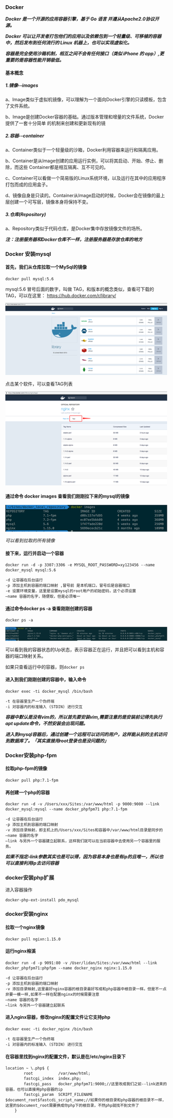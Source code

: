 ### Docker
***Docker 是一个开源的应用容器引擎，基于 Go 语言 并遵从Apache2.0协议开源。***

***Docker 可以让开发者打包他们的应用以及依赖包到一个轻量级、可移植的容器中，然后发布到任何流行的 Linux 机器上，也可以实现虚拟化。***

***容器是完全使用沙箱机制，相互之间不会有任何接口（类似 iPhone 的 app）,更重要的是容器性能开销极低。***

#### 基本概念
##### 1.镜像--images

a、Image类似于虚拟机镜像，可以理解为一个面向Docker引擎的只读模板，包含了文件系统。

b、Image是创建Docker容器的基础。通过版本管理和增量的文件系统，Docker提供了一套十分简单 的机制来创建和更新现有的镜

##### 2.容器--container
a、Container类似于一个轻量级的沙箱，Docker利用容器来运行和隔离应用。

b、Container是从Image创建的应用运行实例，可以将其启动、开始、停止、删除，而这些 Container都是相互隔离、互不可见的。

c、Container可以看做一个简易版的Linux系统环境，以及运行在其中的应用程序打包而成的应用盒子。

d、镜像自身是只读的。Container从Image启动的时候，Docker会在镜像的最上层创建一个可写层，镜像本身将保持不变。

##### 3.仓库(Repository)
a、Repository类似于代码仓库，是Docker集中存放镜像文件的场所。

***注：注册服务器和Docker仓库不一样，注册服务器是存放仓库的地方***


### Docker 安装mysql

#### 首先，我们从仓库拉取一个MySql的镜像
```
docker pull mysql:5.6
```
mysql:5.6   冒号后面的数字，叫做 TAG，和版本的概念类似，查看可下载的TAG，可以在这里：
https://hub.docker.com/r/library/

![avatar](img/3.png)

点击某个软件，可以查看TAG列表

![avatar](img/4.png)

#### 通过命令 docker images 查看我们刚刚拉下来的mysql的镜像
![avatar](img/1.png)

*可以看到拉取的所有镜像*

#### 接下来，运行并启动一个容器
```
docker run -d -p 3307:3306 -e MYSQL_ROOT_PASSWORD=xy123456 --name docker_mysql mysql:5.6
```
```
-d 让容器在后台运行 
-p 添加主机到容器的端口映射 ,冒号前 是本机端口，冒号后是容器端口
-e 设置环境变量，这里是设置mysql的root用户的初始密码，这个必须设置 
–name 容器的名字，随便取，但是必须唯一
```

#### 通过命令docker ps -a 查看刚刚创建的容器
```
docker ps -a
```
![avatar](img/2.png)

可以看到我的容器状态的Up状态，表示容器正在运行，并且把可以看到主机和容器的端口映射关系。

如果只查看运行中的容器，则`docker ps`

#### 进入到我们刚刚创建的容器中，输入命令
```
docker exec -ti docker_mysql /bin/bash
```
```
-t 在容器里生产一个伪终端 
-i 对容器内的标准输入 (STDIN) 进行交互
```
***容器中默认是没有vim的，所以首先要安装vim,需要注意的是安装前记得先执行apt update命令，不然安装会出现问题。***

***进入到mysql容器后，通过创建一个远程可以访问的用户，这样能从别的主机访问到数据库了。「其实直接用root登录也是没问题的」***

### Docker安装php-fpm
#### 拉取php-fpm的镜像
```
docker pull php:7.1-fpm
```
#### 再创建一个php的容器
```
docker run -d -v /Users/xxx/Sites:/var/www/html -p 9000:9000 --link docker_mysql:mysql --name docker_phpfpm71 php:7.1-fpm
```
```
-d 让容器在后台运行 
-p 添加主机到容器的端口映射 
-v 添加目录映射，即主机上的/Users/xxx/Sites和容器中/var/www/html目录是同步的 
–name 容器的名字 
–link 与另外一个容器建立起联系，这样我们就可以在当前容器中去使用另一个容器里的服务。
```
***如果不指定–link参数其实也是可以得，因为容易本身也是有ip的且唯一，所以也可以直接利用ip去访问容器***

### docker安装php扩展
进入容器操作
```
docker-php-ext-install pdo_mysql
```
### docker安装nginx
#### 拉取一个nginx镜像
```
docker pull ngixn:1.15.0
```
#### 运行nginx榕溪
```
docker run -d -p 9091:80 -v /User/lidan/Sites:/var/www/html --link docker_phpfpm71:phpfpm --name docker_nginx nginx:1.15.0
```
```
-d 让容器在后台运行 
-p 添加主机到容器的端口映射 
-v 添加目录映射,这里最好nginx容器的根目录最好写成和php容器中根目录一样。但是不一点非要一模一样,如果不一样在配置nginx的时候需要注意 
–name 容器的名字 
–link 与另外一个容器建立起联系
```

#### 进入nginx容器，修改nginx的配置文件让它支持php
```
docker exec -ti docker_nginx /bin/bash
```
```
-t 在容器里生产一个伪终端 
-i 对容器内的标准输入 (STDIN) 进行交互
```
#### 在容器里找到nginx的配置文件，默认是在/etc/nginx目录下
```
location ~ \.php$ {
        root           /var/www/html;
        fastcgi_index  index.php;
        fastcgi_pass   docker_phpfpm71:9000;//这里改成我们之前--link进来的容器，也可以直接用php容器的ip
        fastcgi_param  SCRIPT_FILENAME $document_root$fastcdi_script_name;//如果你的根目录和php容器的根目录不一样，这里的$document_root需要换成你php下的根目录，不然php就找不到文件了
    }
```

